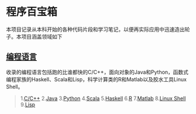 # 程序百宝箱

本项目记录从本科开始的各种代码片段和学习笔记，以便再实际应用中迅速造出轮子。本项目涵盖领域如下

## [编程语言](Language)

收录的编程语言包括跑的比谁都快的C/C++，面向对象的Java和Python，函数式编程家族的Haskell、Scala和Lisp，科学计算类的R和Matlab以及胶水工具Linux Shell。

> 1.[C/C++](Language/C++)
> 2.[Java](Language/Java)
> 3.[Python](Language/Python)
> 4.[Scala](Language/Scala)
> 5.[Haskell](Language/Haskell)
> 6.[R](Language/R)
> 7.[Matlab](Language/Matlab)
> 8.[Linux Shell](Language/Shell)
> 9.[Lisp](Language/Lisp)
